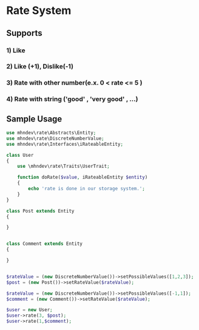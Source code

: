 # Rate System

## Supports

### 1) Like
### 2) Like (+1), Dislike(-1)
### 3) Rate with other number(e.x. 0 < rate <= 5 )
### 4) Rate with string ('good' , 'very good' , ...)

## Sample Usage
```php
use mhndev\rate\Abstracts\Entity;
use mhndev\rate\DiscreteNumberValue;
use mhndev\rate\Interfaces\iRateableEntity;

class User
{
    use \mhndev\rate\Traits\UserTrait;

    function doRate($value, iRateableEntity $entity)
    {
        echo 'rate is done in our storage system.';
    }
}

class Post extends Entity
{

}


class Comment extends Entity
{

}


$rateValue = (new DiscreteNumberValue())->setPossibleValues([1,2,3]);
$post = (new Post())->setRateValue($rateValue);

$rateValue = (new DiscreteNumberValue())->setPossibleValues([-1,1]);
$comment = (new Comment())->setRateValue($rateValue);

$user = new User;
$user->rate(3, $post);
$user->rate(1,$comment);


```
